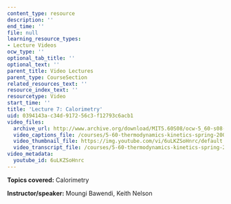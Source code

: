 ```yaml
---
content_type: resource
description: ''
end_time: ''
file: null
learning_resource_types:
- Lecture Videos
ocw_type: ''
optional_tab_title: ''
optional_text: ''
parent_title: Video Lectures
parent_type: CourseSection
related_resources_text: ''
resource_index_text: ''
resourcetype: Video
start_time: ''
title: 'Lecture 7: Calorimetry'
uid: 0394143a-c34d-9172-56c3-f12793c6acb1
video_files:
  archive_url: http://www.archive.org/download/MIT5.60S08/ocw-5_60-s08-lec07_300k.mp4
  video_captions_file: /courses/5-60-thermodynamics-kinetics-spring-2008/fb39f425e7465463ace795d6cf0faf34_6uLKZSoHnrc.vtt
  video_thumbnail_file: https://img.youtube.com/vi/6uLKZSoHnrc/default.jpg
  video_transcript_file: /courses/5-60-thermodynamics-kinetics-spring-2008/d77993520407a33003faf4748b78c158_6uLKZSoHnrc.pdf
video_metadata:
  youtube_id: 6uLKZSoHnrc
---
```


**Topics covered:** Calorimetry

**Instructor/speaker:** Moungi Bawendi, Keith Nelson



